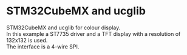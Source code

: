 # STM32CubeMX and ucglib
STM32CubeMX and ucglib for colour display.  
In this example a ST7735 driver and a TFT display with a resolution of 132x132 is used.  
The interface is a 4-wire SPI.
